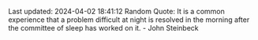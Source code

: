Last updated: 2024-04-02 18:41:12
Random Quote: It is a common experience that a problem difficult at night is resolved in the morning after the committee of sleep has worked on it. - John Steinbeck
